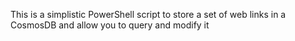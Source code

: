 This is a simplistic PowerShell script to store a set of web links in a CosmosDB and allow you to query and modify it
